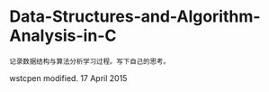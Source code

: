 # Data-Structures-and-Algorithm-Analysis-in-C

	记录数据结构与算法分析学习过程。写下自己的思考。
wstcpen modified. 17 April 2015
